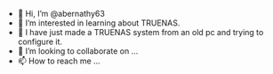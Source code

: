 - 👋 Hi, I’m @abernathy63
- 👀 I’m interested in learning about TRUENAS.
- 🌱 I have just made a TRUENAS system from an old pc and trying to configure it.
- 💞️ I’m looking to collaborate on ...
- 📫 How to reach me ...

<!---
abernathy63/abernathy63 is a ✨ special ✨ repository because its `README.md` (this file) appears on your GitHub profile.
You can click the Preview link to take a look at your changes.
--->
